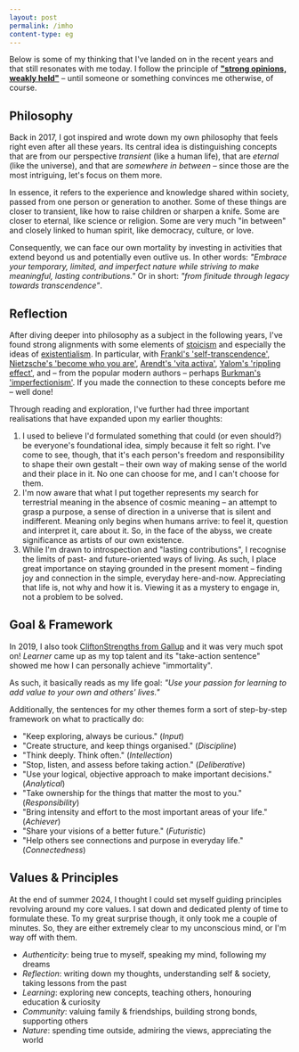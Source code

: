 ```yaml
---
layout: post
permalink: /imho
content-type: eg
---
```


Below is some of my thinking that I've landed on in the recent years and that still resonates with me today. I follow the principle of
[**"strong opinions, weakly held"**](https://static1.squarespace.com/static/660b48914fe4486aa3d2a1d7/t/66156b7fd198a83b16265af4/1712679808698/Pauleducomreviewmay98.pdf)
– until someone or something convinces me otherwise, of course.

## Philosophy
Back in 2017, I got inspired and wrote down my own philosophy that feels right even after all these years.
Its central idea is distinguishing concepts that are from our perspective *transient* (like a human life),
that are *eternal* (like the universe), and that are *somewhere in between* – since those are the most intriguing, let's focus on them more.

In essence, it refers to the experience and knowledge shared within society, passed from one person or generation to another.
Some of these things are closer to transient, like how to raise children or sharpen a knife. Some are closer to eternal, like science or religion.
Some are very much "in between" and closely linked to human spirit, like democracy, culture, or love.

Consequently, we can face our own mortality by investing in activities that extend beyond us and potentially even outlive us.
In other words: *"Embrace your temporary, limited, and imperfect nature while striving to make meaningful, lasting contributions."*
Or in short: *"from finitude through legacy towards transcendence"*.

## Reflection
After diving deeper into philosophy as a subject in the following years, I've found strong alignments with some elements of
[stoicism](https://en.wikipedia.org/wiki/Stoicism) and especially the ideas of [existentialism](https://en.wikipedia.org/wiki/Existentialism).
In particular, with [Frankl's 'self-transcendence'](https://citeseerx.ist.psu.edu/document?repid=rep1&type=pdf&doi=4e860812b971281fd3d34e8456751190f8e03773),
[Nietzsche's 'become who you are'](https://psyche.co/ideas/when-nietzsche-said-become-who-you-are-this-is-what-he-meant),
[Arendt's 'vita activa'](https://en.wikipedia.org/wiki/The_Human_Condition_(Arendt_book)), [Yalom's 'rippling effect'](https://youtu.be/R8NrPOkk_B4),
and – from the popular modern authors – perhaps [Burkman's 'imperfectionism'](https://www.oliverburkeman.com/meditationsformortals).
If you made the connection to these concepts before me – well done!

Through reading and exploration, I've further had three important realisations that have expanded upon my earlier thoughts:
1. I used to believe I'd formulated something that could (or even should?) be everyone's foundational idea, simply because it felt so right.
I've come to see, though, that it's each person's freedom and responsibility to shape their own gestalt – their own way of making sense of the world and their place in it.
No one can choose for me, and I can't choose for them.
1. I'm now aware that what I put together represents my search for terrestrial meaning in the absence of cosmic meaning –
an attempt to grasp a purpose, a sense of direction in a universe that is silent and indifferent. 
Meaning only begins when humans arrive: to feel it, question and interpret it, care about it.
So, in the face of the abyss, we create significance as artists of our own existence.
1. While I'm drawn to introspection and "lasting contributions", I recognise the limits of past- and future-oriented ways of living.
As such, I place great importance on staying grounded in the present moment – finding joy and connection in the simple, everyday here-and-now.
Appreciating that life is, not why and how it is. Viewing it as a mystery to engage in, not a problem to be solved.

## Goal & Framework
In 2019, I also took [CliftonStrengths from Gallup](https://www.gallup.com/cliftonstrengths/en/home.aspx) and it was very much spot on!
*Learner* came up as my top talent and its "take-action sentence" showed me how I can personally achieve "immortality".

As such, it basically reads as my life goal: *"Use your passion for learning to add value to your own and others' lives."*

Additionally, the sentences for my other themes form a sort of step-by-step framework on what to practically do:
- "Keep exploring, always be curious." (*Input*)
- "Create structure, and keep things organised." (*Discipline*)
- "Think deeply. Think often." (*Intellection*)
- "Stop, listen, and assess before taking action." (*Deliberative*)
- "Use your logical, objective approach to make important decisions." (*Analytical*)
- "Take ownership for the things that matter the most to you." (*Responsibility*)
- "Bring intensity and effort to the most important areas of your life." (*Achiever*)
- "Share your visions of a better future." (*Futuristic*)
- "Help others see connections and purpose in everyday life." (*Connectedness*)

## Values & Principles
At the end of summer 2024, I thought I could set myself guiding principles revolving around my core values.
I sat down and dedicated plenty of time to formulate these. To my great surprise though, it only took me a couple of minutes.
So, they are either extremely clear to my unconscious mind, or I'm way off with them.

- *Authenticity*: being true to myself, speaking my mind, following my dreams
- *Reflection*: writing down my thoughts, understanding self & society, taking lessons from the past
- *Learning*: exploring new concepts, teaching others, honouring education & curiosity
- *Community*: valuing family & friendships, building strong bonds, supporting others
- *Nature*: spending time outside, admiring the views, appreciating the world
